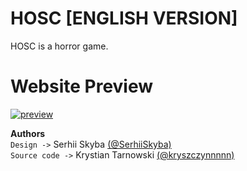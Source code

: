 # HOSC [ENGLISH VERSION]  

  HOSC is a horror game.
  
# Website Preview

<a href="https://github.com/kryszczynnnnn/hosc/blob/main/preview.png">![preview](https://github.com/kryszczynnnnn/hosc/assets/146872833/2518c1f5-47c2-495c-afca-6f364380649c)</a>

<b>Authors</b><br>
```Design ->``` Serhii Skyba <a href="https://github.com/SerhiiSkyba">(@SerhiiSkyba)</a><br>
```Source code ->``` Krystian Tarnowski <a href="https://github.com/kryszczynnnnn">(@kryszczynnnnn)</a>

